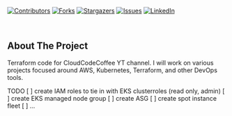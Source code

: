 [![Contributors][contributors-shield]][contributors-url]
[![Forks][forks-shield]][forks-url]
[![Stargazers][stars-shield]][stars-url]
[![Issues][issues-shield]][issues-url]
[![LinkedIn][linkedin-shield]][linkedin-url]

<br />


<!-- ABOUT THE PROJECT -->
## About The Project

Terraform code for CloudCodeCoffee YT channel. I will work on various projects focused around AWS, Kubernetes, Terraform, and other DevOps tools.


TODO
[ ] create IAM roles to tie in with EKS clusterroles (read only, admin)
[ ] create EKS managed node group
[ ] create ASG
[ ] create spot instance fleet
[ ] ...


<!-- MARKDOWN LINKS & IMAGES -->
<!-- https://www.markdownguide.org/basic-syntax/#reference-style-links -->
[contributors-shield]: https://img.shields.io/github/contributors/zachrundle/cloudcodecoffee-terraform.svg?style=for-the-badge
[contributors-url]: https://github.com/zachrundle/cloudcodecoffee-terraform/graphs/contributors
[forks-shield]: https://img.shields.io/github/forks/zachrundle/cloudcodecoffee-terraform.svg?style=for-the-badge
[forks-url]: https://github.com/zachrundle/cloudcodecoffee-terraform/network/members
[stars-shield]: https://img.shields.io/github/stars/zachrundle/cloudcodecoffee-terraform.svg?style=for-the-badge
[stars-url]: https://github.com/zachrundle/cloudcodecoffee-terraform/stargazers
[issues-shield]: https://img.shields.io/github/issues/zachrundle/cloudcodecoffee-terraform.svg?style=for-the-badge
[issues-url]: https://github.com/zachrundle/cloudcodecoffee-terraform/issues
[linkedin-shield]: https://img.shields.io/badge/-LinkedIn-black.svg?style=for-the-badge&logo=linkedin&colorB=555
[linkedin-url]: https://linkedin.com/in/zach-rundle
